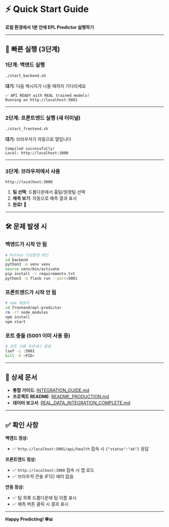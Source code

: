 # ⚡ Quick Start Guide

**로컬 환경에서 1분 안에 EPL Predictor 실행하기**

---

## 🚀 빠른 실행 (3단계)

### 1단계: 백엔드 실행

```bash
./start_backend.sh
```

**대기:** 다음 메시지가 나올 때까지 기다리세요
```
✅ API READY with REAL trained models!
Running on http://localhost:5001
```

---

### 2단계: 프론트엔드 실행 (새 터미널)

```bash
./start_frontend.sh
```

**대기:** 브라우저가 자동으로 열립니다
```
Compiled successfully!
Local: http://localhost:3000
```

---

### 3단계: 브라우저에서 사용

```
http://localhost:3000
```

1. **팀 선택**: 드롭다운에서 홈팀/원정팀 선택
2. **예측 보기**: 자동으로 예측 결과 표시
3. **완료!** 🎉

---

## 🛠️ 문제 발생 시

### 백엔드가 시작 안 됨
```bash
# Python 가상환경 확인
cd backend
python3 -m venv venv
source venv/bin/activate
pip install -r requirements.txt
python3 -m flask run --port=5001
```

### 프론트엔드가 시작 안 됨
```bash
# npm 재설치
cd frontend/epl-predictor
rm -rf node_modules
npm install
npm start
```

### 포트 충돌 (5001 이미 사용 중)
```bash
# 포트 사용 프로세스 종료
lsof -i :5001
kill -9 <PID>
```

---

## 📖 상세 문서

- **통합 가이드**: [INTEGRATION_GUIDE.md](INTEGRATION_GUIDE.md)
- **프로젝트 README**: [README_PRODUCTION.md](README_PRODUCTION.md)
- **데이터 보고서**: [REAL_DATA_INTEGRATION_COMPLETE.md](REAL_DATA_INTEGRATION_COMPLETE.md)

---

## ✅ 확인 사항

**백엔드 정상:**
- ✅ `http://localhost:5001/api/health` 접속 시 `{"status":"ok"}` 응답

**프론트엔드 정상:**
- ✅ `http://localhost:3000` 접속 시 앱 로드
- ✅ 브라우저 콘솔 (F12) 에러 없음

**연동 정상:**
- ✅ 팀 목록 드롭다운에 팀 이름 표시
- ✅ 예측 버튼 클릭 시 결과 표시

---

**Happy Predicting! ⚽📊**
